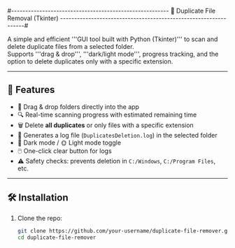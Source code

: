 #-------------------------------------------------------- 🧹 Duplicate File Removal (Tkinter) -----------------------------------------------------------------#

A simple and efficient '''GUI tool built with Python (Tkinter)''' to scan and delete duplicate files from a selected folder.  
Supports '''drag & drop''', '''dark/light mode''', progress tracking, and the option to delete duplicates only with a specific extension.

---

## 🚀 Features
- 📂 Drag & drop folders directly into the app
- 🔍 Real-time scanning progress with estimated remaining time
- 🗑️ Delete **all duplicates** or only files with a specific extension
- 📝 Generates a log file (`DuplicatesDeletion.log`) in the selected folder
- 🌙 Dark mode / 🌞 Light mode toggle
- 🖱️ One-click clear button for logs
- ⚠️ Safety checks: prevents deletion in `C:/Windows`, `C:/Program Files`, etc.

---

## 🛠️ Installation

1. Clone the repo:
   ```bash
   git clone https://github.com/your-username/duplicate-file-remover.git
   cd duplicate-file-remover
